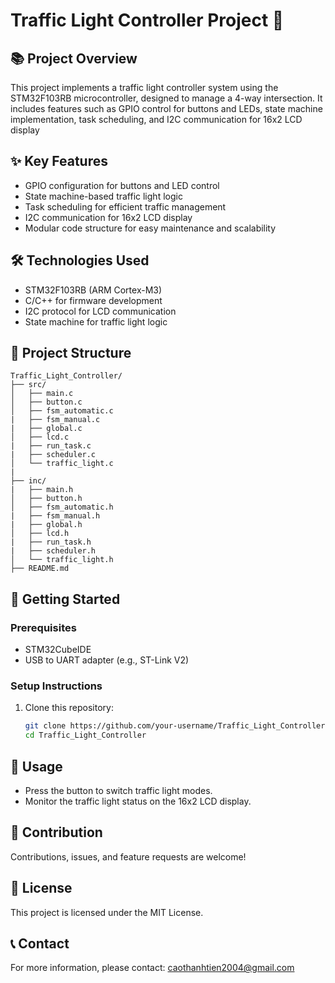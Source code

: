 # Traffic Light Controller Project 🚦

## 📚 Project Overview
This project implements a traffic light controller system using the STM32F103RB microcontroller, designed to manage a 4-way intersection. It includes features such as GPIO control for buttons and LEDs, state machine implementation, task scheduling, and I2C communication for 16x2 LCD display
## ✨ Key Features
- GPIO configuration for buttons and LED control
- State machine-based traffic light logic
- Task scheduling for efficient traffic management
- I2C communication for 16x2 LCD display
- Modular code structure for easy maintenance and scalability

## 🛠️ Technologies Used
- STM32F103RB (ARM Cortex-M3)
- C/C++ for firmware development
- I2C protocol for LCD communication
- State machine for traffic light logic

## 📁 Project Structure
```
Traffic_Light_Controller/
├── src/
│   ├── main.c
│   ├── button.c
│   ├── fsm_automatic.c
|   ├── fsm_manual.c
|   ├── global.c
│   ├── lcd.c
|   ├── run_task.c
|   ├── scheduler.c
│   └── traffic_light.c
|   
├── inc/
|   ├── main.h
│   ├── button.h
│   ├── fsm_automatic.h
|   ├── fsm_manual.h
|   ├── global.h
│   ├── lcd.h
|   ├── run_task.h
|   ├── scheduler.h
│   └── traffic_light.h
├── README.md
```

## 🚀 Getting Started
### Prerequisites
- STM32CubeIDE
- USB to UART adapter (e.g., ST-Link V2)

### Setup Instructions
1. Clone this repository:
   ```bash
   git clone https://github.com/your-username/Traffic_Light_Controller.git
   cd Traffic_Light_Controller

## 📑 Usage
- Press the button to switch traffic light modes.
- Monitor the traffic light status on the 16x2 LCD display.

## 🤝 Contribution
Contributions, issues, and feature requests are welcome!

## 📄 License
This project is licensed under the MIT License.

## 📞 Contact
For more information, please contact: caothanhtien2004@gmail.com
